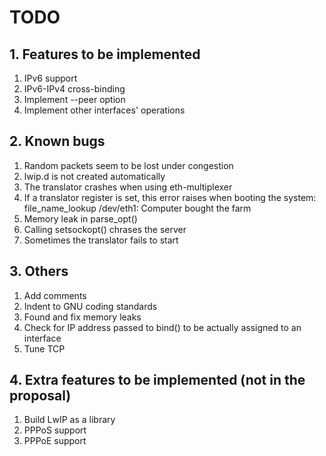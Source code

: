 # TODO

## 1. Features to be implemented

1. IPv6 support
2. IPv6-IPv4 cross-binding
3. Implement --peer option
4. Implement other interfaces' operations

## 2. Known bugs

1. Random packets seem to be lost under congestion
2. lwip.d is not created automatically
3. The translator crashes when using eth-multiplexer
4. If a translator register is set, this error raises when booting the system: file_name_lookup /dev/eth1: Computer bought the farm
5. Memory leak in parse_opt()
6. Calling setsockopt() chrases the server
7. Sometimes the translator fails to start

## 3. Others

1. Add comments
2. Indent to GNU coding standards
3. Found and fix memory leaks
4. Check for IP address passed to bind() to be actually assigned to an interface
5. Tune TCP

## 4. Extra features to be implemented (not in the proposal)

1. Build LwIP as a library
2. PPPoS support
3. PPPoE support

